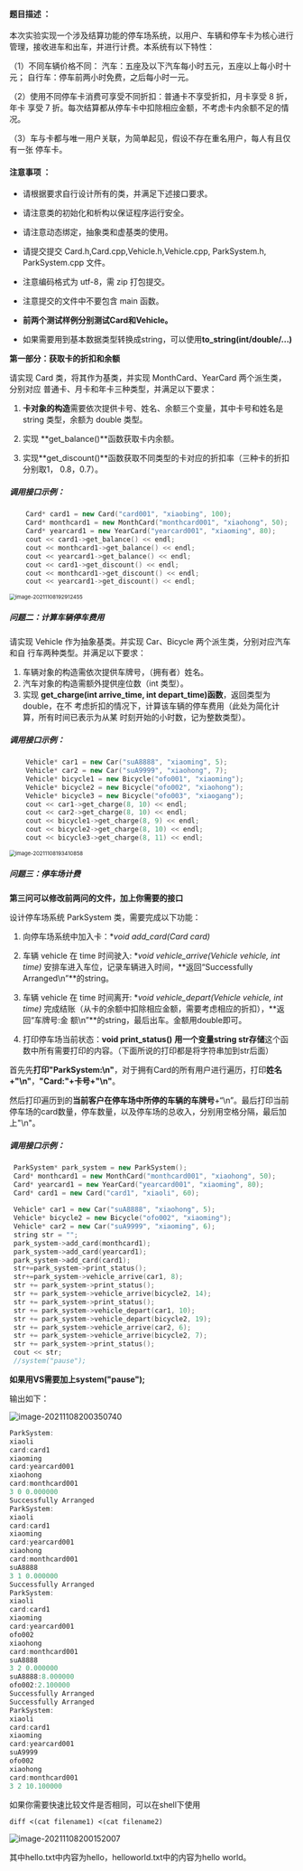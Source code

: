 #### 题目描述 ：

本次实验实现一个涉及结算功能的停车场系统，以用户、车辆和停车卡为核心进行 管理，接收进车和出车，并进行计费。本系统有以下特性： 

（1）不同车辆价格不同： 汽车：五座及以下汽车每小时五元，五座以上每小时十元； 自行车：停车前两小时免费，之后每小时一元。 

（2）使用不同停车卡消费可享受不同折扣：普通卡不享受折扣，月卡享受 8 折，年卡 享受 7 折。每次结算都从停车卡中扣除相应金额，不考虑卡内余额不足的情况。 

（3）车与卡都与唯一用户关联，为简单起见，假设不存在重名用户，每人有且仅有一张 停车卡。



#### 注意事项 ：

- 请根据要求自行设计所有的类，并满足下述接口要求。 

- 请注意类的初始化和析构以保证程序运行安全。 

- 请注意动态绑定，抽象类和虚基类的使用。 

- 请提交提交 Card.h,Card.cpp,Vehicle.h,Vehicle.cpp, ParkSystem.h, ParkSystem.cpp 文件。 

- 注意编码格式为 utf-8，需 zip 打包提交。 

- 注意提交的文件中不要包含 main 函数。
- **前两个测试样例分别测试Card和Vehicle。**
- 如果需要用到基本数据类型转换成string，可以使用**to_string(int/double/...)**



**第一部分：获取卡的折扣和余额**

请实现 Card 类，将其作为基类，并实现 MonthCard、YearCard 两个派生类，分别对应 普通卡、月卡和年卡三种类型，并满足以下要求：

1. **卡对象的构造**需要依次提供卡号、姓名、余额三个变量，其中卡号和姓名是 string 类型，余额为 double 类型。 

2. 实现 **get_balance()**函数获取卡内余额。

3. 实现**get_discount()**函数获取不同类型的卡对应的折扣率（三种卡的折扣分别取1， 0.8，0.7）。

   

##### 调用接口示例：

```c++
	Card* card1 = new Card("card001", "xiaobing", 100);
	Card* monthcard1 = new MonthCard("monthcard001", "xiaohong", 50);
	Card* yearcard1 = new YearCard("yearcard001", "xiaoming", 80);
	cout << card1->get_balance() << endl;
	cout << monthcard1->get_balance() << endl;
	cout << yearcard1->get_balance() << endl;
	cout << card1->get_discount() << endl;
	cout << monthcard1->get_discount() << endl;
	cout << yearcard1->get_discount() << endl;
```



<img src="https://typora-1306385380.cos.ap-nanjing.myqcloud.com/img/image-20211108192912455.png" alt="image-20211108192912455" style="zoom: 67%;" />



##### 问题二：计算车辆停车费用

请实现 Vehicle 作为抽象基类。并实现 Car、Bicycle 两个派生类，分别对应汽车和自 行车两种类型。并满足以下要求：

1. 车辆对象的构造需依次提供车牌号，（拥有者）姓名。 
2. 汽车对象的构造需额外提供座位数（int 类型）。 
3.  实现 **get_charge(int arrive_time, int depart_time)函数**，返回类型为 double，在不 考虑折扣的情况下，计算该车辆的停车费用（此处为简化计算，所有时间已表示为从某 时刻开始的小时数，记为整数类型）。

##### 调用接口示例：

```c++
	Vehicle* car1 = new Car("suA8888", "xiaoming", 5);
	Vehicle* car2 = new Car("suA9999", "xiaohong", 7);
	Vehicle* bicycle1 = new Bicycle("ofo001", "xiaoming");
	Vehicle* bicycle2 = new Bicycle("ofo002", "xiaohong");
	Vehicle* bicycle3 = new Bicycle("ofo003", "xiaogang");
	cout << car1->get_charge(8, 10) << endl;
	cout << car2->get_charge(8, 10) << endl;
	cout << bicycle1->get_charge(8, 9) << endl;
	cout << bicycle2->get_charge(8, 10) << endl;
	cout << bicycle3->get_charge(8, 11) << endl;
```

<img src="https://typora-1306385380.cos.ap-nanjing.myqcloud.com/img/image-20211108193410858.png" alt="image-20211108193410858" style="zoom:67%;" />

##### 问题三：停车场计费

**第三问可以修改前两问的文件，加上你需要的接口**

设计停车场系统 ParkSystem 类，需要完成以下功能：

1. 向停车场系统中加入卡：**void add_card(Card *card)** 

2. 车辆 vehicle 在 time 时间驶入: **void vehicle_arrive(Vehicle *vehicle, int time)** 安排车进入车位，记录车辆进入时间，**返回“Successfully Arranged\n”**的string。 

3. 车辆 vehicle 在 time 时间离开: **void vehicle_depart(Vehicle *vehicle, int time)** 完成结账（从卡的余额中扣除相应金额，需要考虑相应的折扣），**返回“车牌号:金 额\n”**的string，最后出车。金额用double即可。

4.  打印停车场当前状态：**void print_status()** **用一个变量string str存储**这个函数中所有需要打印的内容。（下面所说的打印都是将字符串加到str后面）

   首先先**打印"ParkSystem:\n"**，对于拥有Card的所有用户进行遍历，打印**姓名+"\n"**，**"Card:"+卡号+"\n"**。

   然后打印遍历到的**当前客户在停车场中所停的车辆的车牌号**+“\n”。最后打印当前停车场的card数量，停车数量，以及停车场的总收入，分别用空格分隔，最后加上"\n"。

   

   ##### 调用接口示例：

   ```c++
   	ParkSystem* park_system = new ParkSystem();
   	Card* monthcard1 = new MonthCard("monthcard001", "xiaohong", 50);
   	Card* yearcard1 = new YearCard("yearcard001", "xiaoming", 80);
   	Card* card1 = new Card("card1", "xiaoli", 60);
   	
   	Vehicle* car1 = new Car("suA8888", "xiaohong", 5);
   	Vehicle* bicycle2 = new Bicycle("ofo002", "xiaoming");
   	Vehicle* car2 = new Car("suA9999", "xiaoming", 6);
   	string str = "";
   	park_system->add_card(monthcard1);
   	park_system->add_card(yearcard1);
   	park_system->add_card(card1);
   	str+=park_system->print_status();
   	str+=park_system->vehicle_arrive(car1, 8);
   	str += park_system->print_status();
   	str += park_system->vehicle_arrive(bicycle2, 14);
   	str += park_system->print_status();
   	str += park_system->vehicle_depart(car1, 10);
   	str += park_system->vehicle_depart(bicycle2, 19);
   	str += park_system->vehicle_arrive(car2, 6);
   	str += park_system->vehicle_arrive(bicycle2, 7);
   	str += park_system->print_status();
   	cout << str;
   	//system("pause");
   ```

   **如果用VS需要加上system("pause");**

   输出如下：

   ![image-20211108200350740](https://typora-1306385380.cos.ap-nanjing.myqcloud.com/img/image-20211108200350740.png)

   ```c++
   ParkSystem:
   xiaoli
   card:card1
   xiaoming
   card:yearcard001
   xiaohong
   card:monthcard001
   3 0 0.000000
   Successfully Arranged
   ParkSystem:
   xiaoli
   card:card1
   xiaoming
   card:yearcard001
   xiaohong
   card:monthcard001
   suA8888
   3 1 0.000000
   Successfully Arranged
   ParkSystem:
   xiaoli
   card:card1
   xiaoming
   card:yearcard001
   ofo002
   xiaohong
   card:monthcard001
   suA8888
   3 2 0.000000
   suA8888:8.000000
   ofo002:2.100000
   Successfully Arranged
   Successfully Arranged
   ParkSystem:
   xiaoli
   card:card1
   xiaoming
   card:yearcard001
   suA9999
   ofo002
   xiaohong
   card:monthcard001
   3 2 10.100000
   ```

   如果你需要快速比较文件是否相同，可以在shell下使用

   ```shell
   diff <(cat filename1) <(cat filename2)
   ```

   ![image-20211108200152007](https://typora-1306385380.cos.ap-nanjing.myqcloud.com/img/image-20211108200152007.png)

   其中hello.txt中内容为hello，helloworld.txt中的内容为hello world。

   